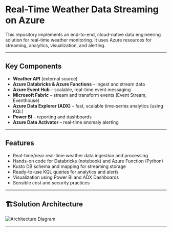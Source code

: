 # Real-Time Weather Data Streaming on Azure

This repository implements an end-to-end, cloud-native data engineering solution for real-time weather monitoring. It uses Azure resources for streaming, analytics, visualization, and alerting.

---

## Key Components

- **Weather API** (external source)
- **Azure Databricks & Azure Functions** – ingest and stream data
- **Azure Event Hub** – scalable, real-time event messaging
- **Microsoft Fabric** – stream and transform events (Event Stream, Eventhouse)
- **Azure Data Explorer (ADX)** – fast, scalable time-series analytics (using KQL)
- **Power BI** – reporting and dashboards
- **Azure Data Activator** – real-time anomaly alerting

---

## Features

- Real-time/near real-time weather data ingestion and processing
- Hands-on code for Databricks (notebook) and Azure Function (Python)
- Kusto DB schema and mapping for streaming storage
- Ready-to-use KQL queries for analytics and alerts
- Visualization using Power BI and ADX Dashboards
- Sensible cost and security practices

---

## 🏗Solution Architecture

![Architecture Diagram](Architecture/ProjectArchitecture.png)

---

